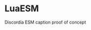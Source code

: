 # LuaESM
 Discordia ESM caption proof of concept

[](https://cdn.discordapp.com/attachments/882413954184380527/1014459502399078430/example.gif)